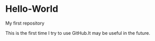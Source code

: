 # Hello-World
My first repository

This is the first time I try to use GitHub.It may be useful in the future. 
